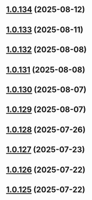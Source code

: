 ## [1.0.134](https://github.com/binary-braids/github-actions-runner/compare/v1.0.133...v1.0.134) (2025-08-12)



## [1.0.133](https://github.com/binary-braids/github-actions-runner/compare/v1.0.132...v1.0.133) (2025-08-11)



## [1.0.132](https://github.com/binary-braids/github-actions-runner/compare/v1.0.131...v1.0.132) (2025-08-08)



## [1.0.131](https://github.com/binary-braids/github-actions-runner/compare/v1.0.130...v1.0.131) (2025-08-08)



## [1.0.130](https://github.com/binary-braids/github-actions-runner/compare/v1.0.129...v1.0.130) (2025-08-07)



## [1.0.129](https://github.com/binary-braids/github-actions-runner/compare/v1.0.128...v1.0.129) (2025-08-07)



## [1.0.128](https://github.com/binary-braids/github-actions-runner/compare/v1.0.127...v1.0.128) (2025-07-26)



## [1.0.127](https://github.com/binary-braids/github-actions-runner/compare/v1.0.126...v1.0.127) (2025-07-23)



## [1.0.126](https://github.com/binary-braids/github-actions-runner/compare/v1.0.125...v1.0.126) (2025-07-22)



## [1.0.125](https://github.com/binary-braids/github-actions-runner/compare/v1.0.124...v1.0.125) (2025-07-22)



